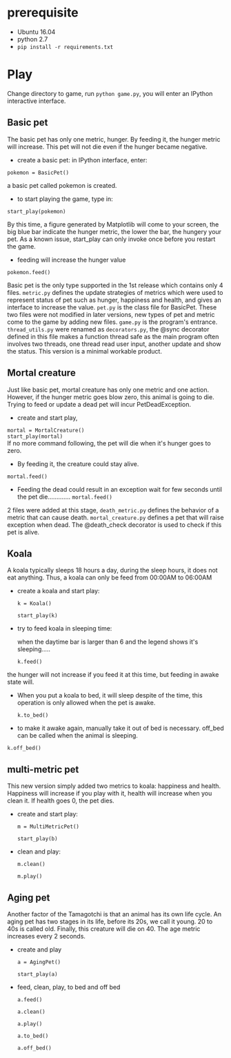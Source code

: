 # prerequisite
* Ubuntu 16.04
* python 2.7
* ```pip install -r requirements.txt```
# Play
Change directory to game, run ```python game.py```, you will enter an IPython interactive interface.
## Basic pet
The basic pet has only one metric, hunger. By feeding it, the hunger metric will increase. This pet will not die even if the hunger became negative.

* create a basic pet: in IPython interface, enter:

 ```pokemon = BasicPet()```
 
  a basic pet called pokemon is created.

* to start playing the game, type in: 

 ```start_play(pokemon)```


 By this time, a figure generated by Matplotlib will come to your screen, the big blue bar indicate the hunger metric, the lower the bar, the hungery your pet. As a known issue, start_play can only invoke once before you restart the game.

* feeding will increase the hunger value

 ```pokemon.feed()```

Basic pet is the only type supported in the 1st release which contains only 4 files. ```metric.py``` defines the update strategies of metrics which were used to represent status of pet such as hunger, happiness and health, and gives an interface to increase the value. ```pet.py``` is the class file for BasicPet. These two files were not modified in later versions, new types of pet and metric come to the game by adding new files. ```game.py``` is the program's entrance. ```thread_utils.py``` were renamed as ```decorators.py```, the @sync decorator defined in this file makes a function thread safe as the main program often involves two threads, one thread read user input, another update and show the status.
This version is a minimal workable product.

## Mortal creature
Just like basic pet, mortal creature has only one metric and one action. However, if the hunger metric goes blow zero, this animal is going to die. Trying to feed or update a dead pet will incur PetDeadException.

* create and start play,

 ```mortal = MortalCreature()```
 <br>
 ```start_play(mortal)```
 <br>
 If no more command following, the pet will die when it's hunger goes to zero. 
* By feeding it, the creature could stay alive.

 ```mortal.feed()```

* Feeding the dead could result in an exception
 wait for few seconds until the pet die.............
 ```mortal.feed()```

2 files were added at this stage, ```death_metric.py``` defines the behavior of a metric that can cause death. ```mortal_creature.py``` defines a pet that will raise exception when dead. The @death_check decorator is used to check if this pet is alive.

## Koala
A koala typically sleeps 18 hours a day, during the sleep hours, it does not eat anything. Thus, a koala can only be feed from 00:00AM to 06:00AM

* create a koala and start play:

   ```k = Koala()```
 
    ```start_play(k)```
  
* try to feed koala in sleeping time:

  when the daytime bar is larger than 6 and the legend shows it's sleeping.....
 
   ```k.feed()```

 the hunger will not increase if you feed it at this time, but feeding in awake state will.
 
* When you put a koala to bed, it will sleep despite of the time, this operation is only allowed when the pet is awake.

  ```k.to_bed()```
  
* to make it awake again, manually take it out of bed is necessary. off_bed can be called when the animal is sleeping.

 ```k.off_bed()```

## multi-metric pet
This new version simply added two metrics to koala: happiness and health. Happiness will increase if you play with it, health will increase when you clean it. If health goes 0, the pet dies.

* create and start play:

   ```m = MultiMetricPet()```

   ```start_play(b)```
 
* clean and play:

   ```m.clean()```

  ```m.play()```
 
## Aging pet
Another factor of the Tamagotchi is that an animal has its own life cycle. An aging pet has two stages in its life, before its 20s, we call it young. 20 to 40s is called old. Finally, this creature will die on 40. The age metric increases every 2 seconds.

* create and play

   ```a = AgingPet()```

   ```start_play(a)```

* feed, clean, play, to bed and off bed

   ```a.feed()```

  ```a.clean()```

  ```a.play()```

  ```a.to_bed()```

  ```a.off_bed()```

